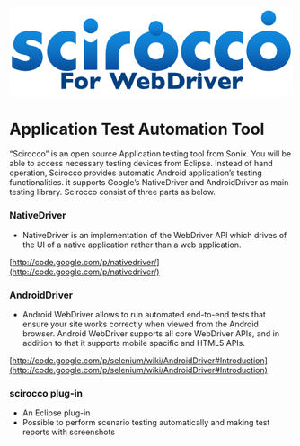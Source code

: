 ![](./scirocco_webdriver.png)

# Application Test Automation Tool

“Scirocco” is an open source Application testing tool from Sonix. You will be able to access necessary testing devices from Eclipse. Instead of hand operation, Scirocco provides automatic Android application’s testing functionalities. it supports Google’s NativeDriver and AndroidDriver as main testing library.
Scirocco consist of three parts as below.

### NativeDriver

* NativeDriver is an implementation of the WebDriver API which drives of the UI of a native application rather than a web application.

[http://code.google.com/p/nativedriver/](http://code.google.com/p/nativedriver/)

### AndroidDriver

* Android WebDriver allows to run automated end-to-end tests that ensure your site works correctly when viewed from the Android browser. Android WebDriver supports all core WebDriver APIs, and in addition to that it supports mobile spacific and HTML5 APIs. 

[http://code.google.com/p/selenium/wiki/AndroidDriver#Introduction](http://code.google.com/p/selenium/wiki/AndroidDriver#Introduction)

### scirocco plug-in

* An Eclipse plug-in
* Possible to perform scenario testing automatically and making test
reports with screenshots
